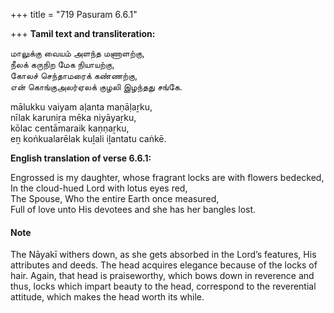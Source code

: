 +++
title = "719 Pasuram 6.6.1"

+++
**Tamil text and transliteration:**

மாலுக்கு வையம் அளந்த மணாளற்கு,  
நீலக் கருநிற மேக நியாயற்கு,  
கோலச் செந்தாமரைக் கண்ணற்கு,  
என் கொங்குஅலர்ஏலக் குழலி இழந்தது சங்கே.

mālukku vaiyam aḷanta maṇāḷaṟku,  
nīlak karuniṟa mēka niyāyaṟku,  
kōlac centāmaraik kaṇṇaṟku,  
eṉ koṅkualarēlak kuḻali iḻantatu caṅkē.

**English translation of verse 6.6.1:**

Engrossed is my daughter, whose fragrant locks are with flowers bedecked,  
In the cloud-hued Lord with lotus eyes red,  
The Spouse, Who the entire Earth once measured,  
Full of love unto His devotees and she has her bangles lost.

#### Note

The Nāyakī withers down, as she gets absorbed in the Lord’s features, His attributes and deeds. The head acquires elegance because of the locks of hair. Again, that head is praiseworthy, which bows down in reverence and thus, locks which impart beauty to the head, correspond to the reverential attitude, which makes the head worth its while.



